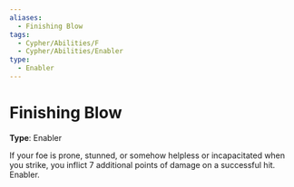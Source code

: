 ```yaml
---
aliases:
  - Finishing Blow
tags:
  - Cypher/Abilities/F
  - Cypher/Abilities/Enabler
type:
  - Enabler
---
```


# Finishing Blow

**Type**: Enabler

If your foe is prone, stunned, or somehow helpless or incapacitated when you strike, you inflict 7 additional points of damage on a successful hit. Enabler.
